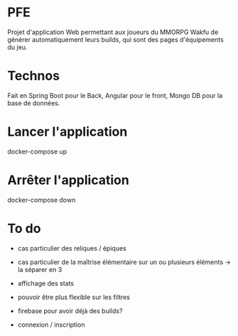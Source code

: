 # PFE 
Projet d'application Web permettant aux joueurs du MMORPG Wakfu de générer automatiquement leurs builds, qui sont des pages d'équipements du jeu.

# Technos
Fait en Spring Boot pour le Back, Angular pour le front, Mongo DB pour la base de données.

# Lancer l'application
docker-compose up

# Arrêter l'application
docker-compose down

# To do
- cas particulier des reliques / épiques

- cas particulier de la maîtrise élémentaire sur un ou plusieurs éléments -> la séparer en 3

- affichage des stats
- pouvoir être plus flexible sur les filtres
- firebase pour avoir déjà des builds?
- connexion / inscription